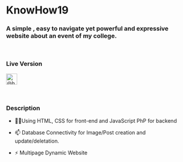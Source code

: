 <h1>KnowHow19</h1>
<h3>A simple , easy to navigate yet powerful and expressive website about an event of my college.</h3>
<br/>
<h3>Live Version</h3>
<p>
<a href="https://www.bvmengineering.ac.in/knowhow19/" target="blank"><img align="center" src="https://cdn.jsdelivr.net/npm/simple-icons@3.0.1/icons/internetexplorer.svg" alt="@https://www.bvmengineering.ac.in/knowhow19/" height="30" width="30" /></a>
</p>
<br/>
<h3>Description </h3>

- 👨‍💻Using HTML, CSS for front-end and JavaScript PhP for backend 

- 📫 Database Connectivity for Image/Post creation and update/deletation.

- ⚡ Multipage Dynamic Website
<br/>
